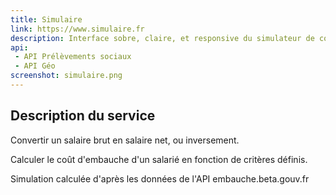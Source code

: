 ```yaml
---
title: Simulaire
link: https://www.simulaire.fr
description: Interface sobre, claire, et responsive du simulateur de coût d'embauche
api:
 - API Prélèvements sociaux
 - API Géo
screenshot: simulaire.png
---
```


## Description du service

Convertir un salaire brut en salaire net, ou inversement.

Calculer le coût d'embauche d'un salarié en fonction de critères définis.

Simulation calculée d'après les données de l'API embauche.beta.gouv.fr
